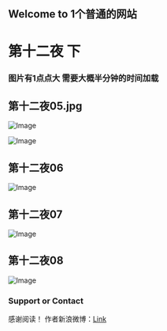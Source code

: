 ## Welcome to 1个普通的网站


# 第十二夜 下

### 图片有1点点大 需要大概半分钟的时间加载

## 第十二夜05.jpg
![Image](https://xiaochengxv-tuchuang.oss-cn-beijing.aliyuncs.com/linshi05.jpg)

![Image](https://xiaochengxv-tuchuang.oss-cn-beijing.aliyuncs.com/linshi05.jpg)

## 第十二夜06
![Image](https://xiaochengxv-tuchuang.oss-cn-beijing.aliyuncs.com/linshi06.jpg)

## 第十二夜07
![Image](https://xiaochengxv-tuchuang.oss-cn-beijing.aliyuncs.com/linshi07.jpg)

## 第十二夜08
![Image](https://xiaochengxv-tuchuang.oss-cn-beijing.aliyuncs.com/linshi08.jpg)


### Support or Contact
感谢阅读！
作者新浪微博：[Link](https://weibo.com/u/5804614520?profile_ftype=1&is_all=1#_0)

